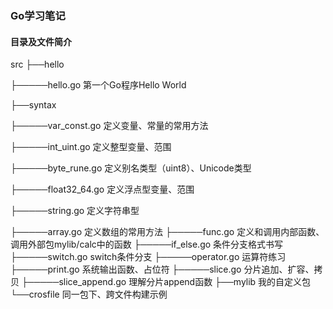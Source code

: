 ### Go学习笔记

#### 目录及文件简介
src
├──hello

├─────hello.go 第一个Go程序Hello World

├──syntax

├─────var_const.go 定义变量、常量的常用方法

├─────int_uint.go 定义整型变量、范围

├─────byte_rune.go 定义别名类型（uint8）、Unicode类型

├─────float32_64.go 定义浮点型变量、范围

├─────string.go 定义字符串型

├─────array.go 定义数组的常用方法
├─────func.go 定义和调用内部函数、调用外部包mylib/calc中的函数
├─────if_else.go 条件分支格式书写
├─────switch.go switch条件分支
├─────operator.go 运算符练习
├─────print.go 系统输出函数、占位符
├─────slice.go 分片追加、扩容、拷贝
├─────slice_append.go 理解分片append函数
├──mylib 我的自定义包
└──crosfile 同一包下、跨文件构建示例

